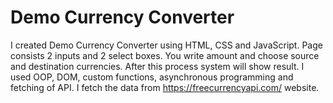 <div>
  <h1>Demo Currency Converter</h1>
</div>

<div>
  <p>
    I created Demo Currency Converter using HTML, CSS and JavaScript. Page consists 2 inputs and 2 select boxes. You write amount and choose source and destination currencies. 
  After this process system will show result. I used OOP, DOM, custom functions, asynchronous programming and fetching of API. 
  I fetch the data from <a href="https://freecurrencyapi.com/">https://freecurrencyapi.com/</a> website.
  </p>
</div>
